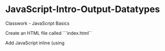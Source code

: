 # JavaScript-Intro-Output-Datatypes
Classwork - JavaScript Basics

Create an HTML file called ```index.html`` 

Add JavaScript inline (using <script> tags) that does the following:

* Defines a string variable called ```name``` and assign it your name

* Defines a numeric variable called ```age``` that contains your age

* Write the code to log ```My name is YOURNAME and I am YOURAGE``` in the developer console

<!DOCTYPE html>
<html lang="en">
<head>
    <meta charset="UTF-8">
    <title>Class Work</title>
</head>
<body>
<script>
    var name="I'Tayanna"
    var age=21
    console.log("My name is "+name+" "+"I am "+age)
</script>
</body>
</html>
